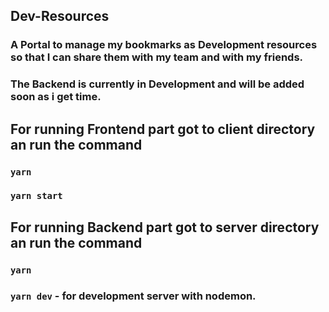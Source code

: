 ## Dev-Resources
### A Portal to manage my bookmarks as Development resources so that I can share them with my team and with my friends.

### The Backend is currently in Development and will be added soon as i get time.


## For running Frontend part got to client directory an run the command 
### `yarn`
### `yarn start`

## For running Backend part got to server directory an run the command 
### `yarn`
### `yarn dev` - for development server with nodemon.
